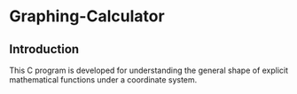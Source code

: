 # Graphing-Calculator
## Introduction
This C program is developed for understanding the general shape of explicit mathematical functions under a coordinate system.
